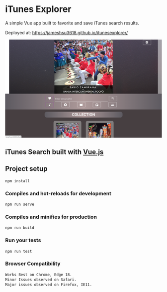 # iTunes Explorer

A simple Vue app built to favorite and save iTunes search results.

Deployed at: https://jameshsu3618.github.io/itunesexplorer/

<p align="center">
    <img src="images/screen_shot.png">
</p>

## iTunes Search built with [Vue.js](https://vuejs.org/)

## Project setup
```
npm install
```

### Compiles and hot-reloads for development
```
npm run serve
```

### Compiles and minifies for production
```
npm run build
```

### Run your tests
```
npm run test
```

### Browser Compatibility
```
Works Best on Chrome, Edge 18. 
Minor Issues observed on Safari.
Major issues observed on Firefox, IE11.
```
